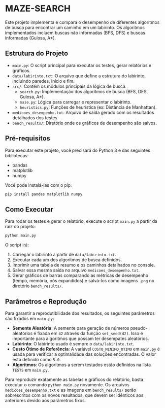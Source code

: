 # MAZE-SEARCH

Este projeto implementa e compara o desempenho de diferentes algoritmos de busca para encontrar um caminho em um labirinto. Os algoritmos implementados incluem buscas não informadas (BFS, DFS) e buscas informadas (Gulosa, A*).

## Estrutura do Projeto

-   `main.py`: O script principal para executar os testes, gerar relatórios e gráficos.
-   `data/labirinto.txt`: O arquivo que define a estrutura do labirinto, incluindo paredes, início e fim.
-   `src/`: Contém os módulos principais da lógica de busca.
    -   `search.py`: Implementação dos algoritmos de busca (BFS, DFS, Gulosa, A*).
    -   `maze.py`: Lógica para carregar e representar o labirinto.
    -   `heuristics.py`: Funções de heurística (ex: Distância de Manhattan).
-   `medicoes_desempenho.txt`: Arquivo de saída gerado com os resultados detalhados dos testes.
-   `bench_results/`: Diretório onde os gráficos de desempenho são salvos.

## Pré-requisitos

Para executar este projeto, você precisará do Python 3 e das seguintes bibliotecas:

-   pandas
-   matplotlib
-   numpy

Você pode instalá-las com o pip:

```bash
pip install pandas matplotlib numpy
```

## Como Executar

Para rodar os testes e gerar o relatório, execute o script `main.py` a partir da raiz do projeto:

```bash
python main.py
```

O script irá:
1.  Carregar o labirinto a partir de `data/labirinto.txt`.
2.  Executar cada um dos algoritmos de busca definidos.
3.  Imprimir uma tabela de resumo e os caminhos detalhados no console.
4.  Salvar essa mesma saída no arquivo `medicoes_desempenho.txt`.
5.  Gerar gráficos de barras comparando as métricas de desempenho (tempo, memória, nós expandidos) e salvá-los como imagens `.png` no diretório `bench_results/`.

## Parâmetros e Reprodução

Para garantir a reprodutibilidade dos resultados, os seguintes parâmetros são fixados em `main.py`:

-   **Semente Aleatória**: A semente para geração de números pseudo-aleatórios é fixada em `42` através da função `set_seed(42)`. Isso é importante para algoritmos que possam ter desempates aleatórios.
-   **Labirinto**: O labirinto usado é sempre o `data/labirinto.txt`.
-   **Custo Ótimo de Referência**: A variável `COSTO_MINIMO_OTIMO` em `main.py` é usada para verificar a optimalidade das soluções encontradas. O valor está definido como `5.0`.
-   **Algoritmos**: Os algoritmos a serem testados estão definidos na lista `TESTS` em `main.py`.

Para reproduzir exatamente as tabelas e gráficos do relatório, basta executar o comando `python main.py` novamente. Os arquivos `medicoes_desempenho.txt` e as imagens em `bench_results/` serão sobrescritos com os novos resultados, que devem ser idênticos aos anteriores devido aos parâmetros fixos.
